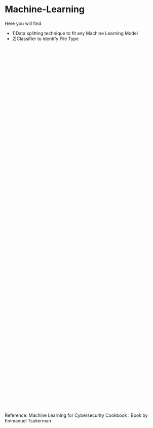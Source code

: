 # Machine-Learning

Here you will find <br>
<ul>

  <li>1)Data splitting technique to fit any Machine Learning Model</li>
  <li>2)Classifier to identify File Type</li>
</ul>

<br><br><br><br><br><br><br><br><br><br><br><br><br><br><br><br><br><br><br><br><br><br><br><br><br><br><br><br><br><br><br><br><br><br>
<br><br><br><br><br><br><br><br><br><br><br><br><br><br><br><br><br><br><br><br><br><br><br><br><br><br><br><br><br><br><br><br><br><br>
Reference:
Machine Learning for Cybersecurity Cookbook : Book by Emmanuel Tsukerman
